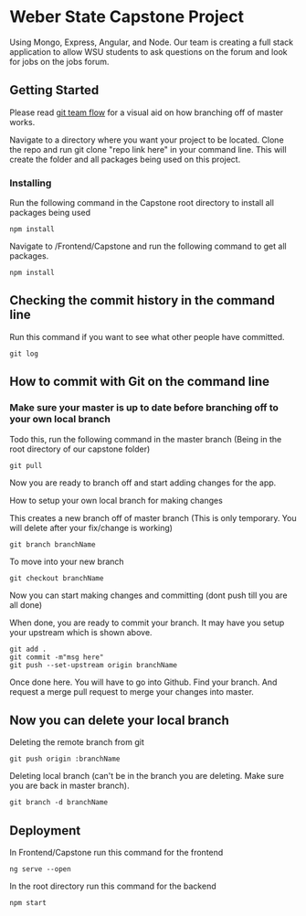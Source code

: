 # Weber State Capstone Project

Using Mongo, Express, Angular, and Node. Our team is creating a full stack application to allow WSU students to ask questions on the forum and look for jobs on the jobs forum.

## Getting Started

Please read [git team flow](https://jameschambers.co/writing/git-team-workflow-cheatsheet/) for a visual aid on how branching off of master works.

Navigate to a directory where you want your project to be located. Clone the repo and run git clone "repo link here" in your command line. This will create the folder and all packages being used on this project.

### Installing

Run the following command in the Capstone root directory to install all packages being used

```
npm install
```

Navigate to /Frontend/Capstone and run the following command to get all packages.

```
npm install
```

## Checking the commit history in the command line

Run this command if you want to see what other people have committed.
```
git log
```

## How to commit with Git on the command line

### Make sure your master is up to date before branching off to your own local branch

Todo this, run the following command in the master branch (Being in the root directory of our capstone folder)

```
git pull
```

Now you are ready to branch off and start adding changes for the app.

How to setup your own local branch for making changes

This creates a new branch off of master branch (This is only temporary. You will delete after your fix/change is working)

```
git branch branchName
```

To move into your new branch

```
git checkout branchName
```

Now you can start making changes and committing (dont push till you are all done)

When done, you are ready to commit your branch. It may have you setup your upstream which is shown above.

```
git add .
git commit -m"msg here"
git push --set-upstream origin branchName
```

Once done here. You will have to go into Github. Find your branch. And request a merge pull request to merge your changes into master.

## Now you can delete your local branch

Deleting the remote branch from git

```
git push origin :branchName
```

Deleting local branch (can't be in the branch you are deleting. Make sure you are back in master branch).

```
git branch -d branchName
```

## Deployment

In Frontend/Capstone run this command for the frontend

```
ng serve --open
```

In the root directory run this command for the backend

```
npm start
```
